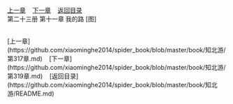 
[上一章](https://github.com/xiaominghe2014/spider_book/blob/master/book/知北游/第317章.md)&nbsp;&nbsp;&nbsp;&nbsp;[下一章](https://github.com/xiaominghe2014/spider_book/blob/master/book/知北游/第319章.md)&nbsp;&nbsp;&nbsp;&nbsp;[返回目录](https://github.com/xiaominghe2014/spider_book/blob/master/book/知北游/README.md)
<br /> 第二十三册 第十一章 我的路 [图]<br />
    
  <br />
[上一章](https://github.com/xiaominghe2014/spider_book/blob/master/book/知北游/第317章.md)&nbsp;&nbsp;&nbsp;&nbsp;[下一章](https://github.com/xiaominghe2014/spider_book/blob/master/book/知北游/第319章.md)&nbsp;&nbsp;&nbsp;&nbsp;[返回目录](https://github.com/xiaominghe2014/spider_book/blob/master/book/知北游/README.md)
